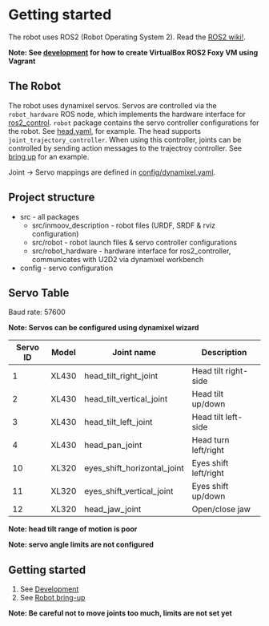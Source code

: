 
# Getting started

The robot uses ROS2 (Robot Operating System 2). Read the [ROS2 wiki!](https://index.ros.org/doc/ros2/).

**Note: See [development](./docs/DEVELOPMENT.md) for how to create VirtualBox ROS2 Foxy VM using Vagrant**

## The Robot

The robot uses dynamixel servos. Servos are controlled via the `robot_hardware` ROS node, which implements the hardware interface for [ros2_control](https://github.com/ros-controls/ros2_control). `robot` package contains the servo controller configurations
for the robot. See [head.yaml](src/robot/controllers/head.yaml), for example. The head supports `joint_trajectory_controller`. When using this controller, joints can be controlled by sending action messages to the trajectroy controller. See [bring up](./docs/BRINGUP.md) for an example.

Joint -> Servo mappings are defined in [config/dynamixel.yaml](./config/dynamixel.yaml).

<!--
See the diagram below and the servo joint configuration: [config/dynamixel.yaml](./config/dynamixel.yaml)

![](img/overview.png)
-->

## Project structure

* src - all packages
  * src/inmoov_description - robot files (URDF, SRDF & rviz configuration)
  * src/robot - robot launch files & servo controller configurations
  * src/robot_hardware - hardware interface for ros2_controller, communicates with U2D2 via dynamixel workbench
* config - servo configuration

## Servo Table

Baud rate: 57600

**Note: Servos can be configured using dynamixel wizard**

| Servo ID | Model | Joint name                  | Description           |
| -------- | ----- | --------------------------- | --------------------- |
| 1        | XL430 | head_tilt_right_joint       | Head tilt right-side  |
| 2        | XL430 | head_tilt_vertical_joint    | Head tilt up/down     |
| 3        | XL430 | head_tilt_left_joint        | Head tilt left-side   |
| 4        | XL430 | head_pan_joint              | Head turn left/right  |
| 10       | XL320 | eyes_shift_horizontal_joint | Eyes shift left/right |
| 11       | XL320 | eyes_shift_vertical_joint   | Eyes shift up/down    |
| 12       | XL320 | head_jaw_joint              | Open/close jaw        |

**Note: head tilt range of motion is poor**

**Note: servo angle limits are not configured**

## Getting started

1. See [Development](./docs/DEVELOPMENT.md)
2. See [Robot bring-up](./docs/BRINGUP.md)

**Note: Be careful not to move joints too much, limits are not set yet**